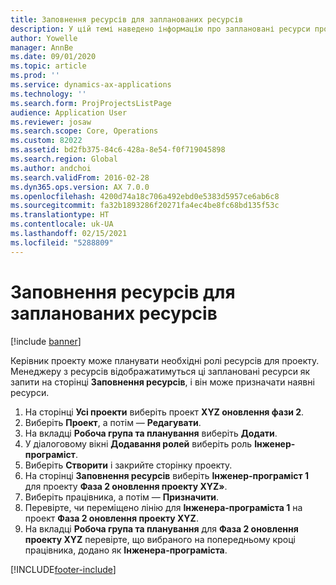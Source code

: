 ```yaml
---
title: Заповнення ресурсів для запланованих ресурсів
description: У цій темі наведено інформацію про заплановані ресурси проекту.
author: Yowelle
manager: AnnBe
ms.date: 09/01/2020
ms.topic: article
ms.prod: ''
ms.service: dynamics-ax-applications
ms.technology: ''
ms.search.form: ProjProjectsListPage
audience: Application User
ms.reviewer: josaw
ms.search.scope: Core, Operations
ms.custom: 82022
ms.assetid: bd2fb375-84c6-428a-8e54-f0f719045898
ms.search.region: Global
ms.author: andchoi
ms.search.validFrom: 2016-02-28
ms.dyn365.ops.version: AX 7.0.0
ms.openlocfilehash: 4200d74a18c706a492ebd0e5383d5957ce6ab6c8
ms.sourcegitcommit: fa32b1893286f20271fa4ec4be8fc68bd135f53c
ms.translationtype: HT
ms.contentlocale: uk-UA
ms.lasthandoff: 02/15/2021
ms.locfileid: "5288809"
---
```

# <a name="resource-fulfillment-for-planned-resources"></a>Заповнення ресурсів для запланованих ресурсів

[!include [banner](../includes/banner.md)]

Керівник проекту може планувати необхідні ролі ресурсів для проекту. Менеджеру з ресурсів відображатимуться ці заплановані ресурси як запити на сторінці **Заповнення ресурсів**, і він може призначати наявні ресурси.

1. На сторінці **Усі проекти** виберіть проект **XYZ оновлення фази 2**.
2. Виберіть **Проект**, а потім — **Редагувати**.
3. На вкладці **Робоча група та планування** виберіть **Додати**.
4. У діалоговому вікні **Додавання ролей** виберіть роль **Інженер-програміст**.
5. Виберіть **Створити** і закрийте сторінку проекту.
6. На сторінці **Заповнення ресурсів** виберіть **Інженер-програміст 1** для проекту **Фаза 2 оновлення проекту XYZ»**.
7. Виберіть працівника, а потім — **Призначити**.
8. Перевірте, чи переміщено лінію для **Інженера-програміста 1** на проект **Фаза 2 оновлення проекту XYZ**.
9. На вкладці **Робоча група та планування** для **Фаза 2 оновлення проекту XYZ** перевірте, що вибраного на попередньому кроці працівника, додано як **Інженера-програміста**.


[!INCLUDE[footer-include](../includes/footer-banner.md)]